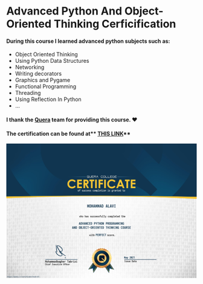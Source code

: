 # Advanced Python And Object-Oriented Thinking Cerficification

#### During this course I learned advanced python subjects such as:
- Object Oriented Thinking
- Using Python Data Structures
- Networking
- Writing decorators
- Graphics and Pygame
- Functional Programming
- Threading
- Using Reflection In Python
- ...

#### I thank the [Quera](http://www.quera.ir "Quera") team for providing this course. :heart:

#### The certification can be found at** [THIS LINK](https://quera.ir/certificate/3wuXrvfZ/ "THIS LINK")**

![](https://github.com/yourhonor1996/Advanced-Python-And-OOP-Thinking/blob/master/Certification/Certification.jpg)
